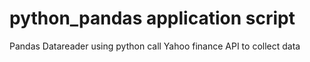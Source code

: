 # python_pandas application script
Pandas Datareader using python call Yahoo finance API to collect data

